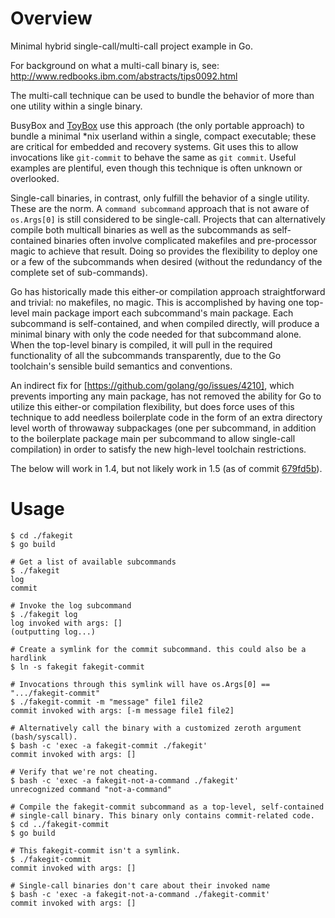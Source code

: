 # Overview

Minimal hybrid single-call/multi-call project example in Go.

For background on what a multi-call binary is, see:
http://www.redbooks.ibm.com/abstracts/tips0092.html

The multi-call technique can be used to bundle the behavior of more than one
utility within a single binary.

BusyBox and [ToyBox](http://www.landley.net/toybox/about.html) use this
approach (the only portable approach) to bundle a minimal *nix userland within
a single, compact executable; these are critical for embedded and recovery
systems.  Git uses this to allow invocations like `git-commit` to behave the
same as `git commit`.  Useful examples are plentiful, even though this
technique is often unknown or overlooked.

Single-call binaries, in contrast, only fulfill the behavior of a single
utility. These are the norm. A `command subcommand` approach that is not aware
of `os.Args[0]` is still considered to be single-call. Projects that can
alternatively compile both multicall binaries as well as the subcommands as
self-contained binaries often involve complicated makefiles and pre-processor
magic to achieve that result. Doing so provides the flexibility to deploy one
or a few of the subcommands when desired (without the redundancy of the
complete set of sub-commands).

Go has historically made this either-or compilation approach straightforward
and trivial: no makefiles, no magic. This is accomplished by having one
top-level main package import each subcommand's main package. Each subcommand
is self-contained, and when compiled directly, will produce a minimal binary
with only the code needed for that subcommand alone. When the top-level binary
is compiled, it will pull in the required functionality of all the subcommands
transparently, due to the Go toolchain's sensible build semantics and
conventions.

An indirect fix for [https://github.com/golang/go/issues/4210], which prevents
importing any main package, has not removed the ability for Go to utilize this
either-or compilation flexibility, but does force uses of this technique to add
needless boilerplate code in the form of an extra directory level worth of
throwaway subpackages (one per subcommand, in addition to the boilerplate
package main per subcommand to allow single-call compilation) in order to
satisfy the new high-level toolchain restrictions.

The below will work in 1.4, but not likely work in 1.5 (as of commit
[679fd5b](https://github.com/golang/go/commit/679fd5b4479e0b9936344a33e07a0d1f904c362b)).

# Usage

	$ cd ./fakegit
	$ go build

	# Get a list of available subcommands
	$ ./fakegit
	log
	commit

	# Invoke the log subcommand
	$ ./fakegit log
	log invoked with args: []
	(outputting log...)

	# Create a symlink for the commit subcommand. this could also be a hardlink
	$ ln -s fakegit fakegit-commit 

	# Invocations through this symlink will have os.Args[0] == ".../fakegit-commit"
	$ ./fakegit-commit -m "message" file1 file2
	commit invoked with args: [-m message file1 file2]

	# Alternatively call the binary with a customized zeroth argument (bash/syscall).
	$ bash -c 'exec -a fakegit-commit ./fakegit'
	commit invoked with args: []

	# Verify that we're not cheating.
	$ bash -c 'exec -a fakegit-not-a-command ./fakegit'
	unrecognized command "not-a-command"

	# Compile the fakegit-commit subcommand as a top-level, self-contained
	# single-call binary. This binary only contains commit-related code.
	$ cd ../fakegit-commit
	$ go build

	# This fakegit-commit isn't a symlink.
	$ ./fakegit-commit
	commit invoked with args: []

	# Single-call binaries don't care about their invoked name
	$ bash -c 'exec -a fakegit-not-a-command ./fakegit-commit'
	commit invoked with args: []
